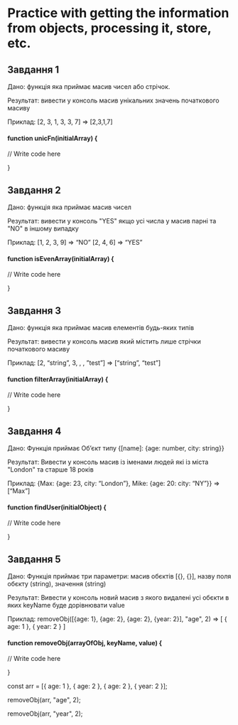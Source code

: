 # Practice with getting the information from objects, processing it, store, etc.

## Завдання 1 

Дано: функція яка приймає масив чисел або стрічок. 

Результат: вивести у консоль масив унікальних значень початкового масиву 

Приклад: [2, 3, 1, 3, 3, 7] => [2,3,1,7]

#### function unicFn(initialArray) {

 // Write code here
 
}

## Завдання 2 

Дано: функція яка приймає масив чисел 

Результат: вивести у консоль "YES" якщо усі числа у масив парні та "NO" в іншому випадку 

Приклад: 
[1, 2, 3, 9] => “NO” 
[2, 4, 6] => “YES”

#### function isEvenArray(initialArray) {

 // Write code here
 
}

## Завдання 3 

Дано: функція яка приймає масив елементів будь-яких типів 

Результат: вивести у консоль масив який містить лише стрічки початкового масиву 

Приклад: 
[2, “string”, 3, , , ”test”] => [“string”, “test”]

#### function filterArray(initialArray) {

 // Write code here
 
}

## Завдання 4 

Дано: Функція приймає Об’єкт типу {[name]: {age: number, city: string}} 

Результат: Вивести у консоль масив із іменами людей які із міста "London" та старше 18 років 

Приклад: 
{Max: {age: 23, city: “London”}, Mike: {age: 20: city: “NY”}} => [“Max”]

#### function findUser(initialObject) {

 // Write code here
 
}

## Завдання 5 

Дано: Функція приймає три параметри: масив обєктів [{}, {}], назву поля обєкту (string), значення (string) 

Результат: Вивести у консоль новий масив з якого видалені усі обєкти в яких keyName буде дорівнювати value 

Приклад: 
removeObj([{age: 1}, {age: 2}, {age: 2}, {year: 2}], "age", 2) => [ { age: 1 }, { year: 2 } ]

#### function removeObj(arrayOfObj, keyName, value) {

// Write code here

}
 
const arr = [{ age: 1 }, { age: 2 }, { age: 2 }, { year: 2 }];

removeObj(arr, "age", 2);

removeObj(arr, "year", 2);
